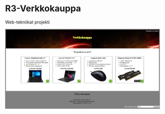 # R3-Verkkokauppa
Web-tekniikat projekti

![Etusivu](https://github.com/Ninjaah/R3-Verkkokauppa/blob/master/webtekniikatprojekti.PNG)

